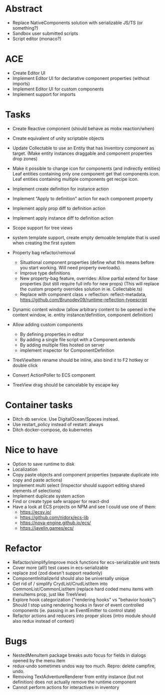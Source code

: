 # Abstract

- Replace NativeComponents solution with serializable JS/TS (or something?)
- Sandbox user submitted scripts
- Script editor (monaco?)

# ACE

- Create Editor UI
- Implement Editor UI for declarative component properties (without imports)
- Implement Editor UI for custom components
- Implement support for imports

# Tasks

- Create Reactive component (should behave as mobx reaction/when)
- Create equivalent of unity scriptable objects

- Update Collectable to use an Entity that has Inventory component as target.
  (Make entity instances draggable and component properties drop zones)

- Make it possible to change icon for components (and indirectly entities)
  Leaf entities containing only one component get that components icon.
  Leaf entities containing multiple components get recipe icon.

- Implement create definition for instance action
- Implement "Apply to definition" action for each component property
- Implement apply prop diff to definition action
- Implement apply instance diff to definition action
- Scope support for tree views

- system template support, create empty demoable template that is used when creating the first system

- Property bag refactor/removal

  - Situational component properties (define what this means before you start working. Will need property overloads).
  - Improve type definitions
  - New property-bag feature, overrides: Allow partial extend for base properties (but still require full info for new props)
    (This will replace the custom property overrides solution in ie. Collectable.ts)
  - Replace with component class + reflection: reflect-metadata, https://github.com/Brunodev09/runtime-reflection-typescript

- Dynamic content window
  (allow arbitrary content to be opened in the content window, ie. entity instance/definition, component definition)

- Allow adding custom components
  - By defining properties in editor
  - By adding a single file script with a Component.extends
  - By adding multiple files hosted on server
  - implement inspector for ComponentDefinition
- TreeViewItem rename should be inline, also bind it to F2 hotkey or double click

- Convert ActionPoller to ECS component
- TreeView drag should be cancelable by escape key

# Container tasks

- Ditch db service. Use DigitalOcean/Spaces instead.
- Use restart_policy instead of restart: always
- Ditch docker-compose, do kubernetes

# Nice to have

- Option to save runtime to disk
- Localization
- Copy paste objects and component properties (separate duplicate into copy and paste actions)
- Implement multi select (Inspector should support editing shared elements of selections)
- Implement duplicate system action
- Find or create type safe wrapper for react-dnd
- Have a look at ECS projects on NPM and see I could use one of them:
  - https://ecsy.io/
  - https://github.com/nidorx/ecs-lib
  - https://nova-engine.github.io/ecs/
  - https://javelin.games/ecs/

# Refactor

- Refactor/simplify/improve mock functions for ecs-serializable unit tests
- Cover more (all!) test cases in ecs-serializable
- replace zod (zod doesn't support readonly)
- ComponentInitializerId should also be universally unique
- Get rid of / simplify CrydList/CrudListItem into CommonList/CommonListItem
  (replace hard coded menu items with menuItems prop, just like TreeView)
- Explore hook categorization ("rendering hooks" vs "behavior hooks")
  Should I stop using rendering hooks in favor of event controlled components (ie. passing in an EventEmitter to control state)
- Refactor actions and reducers into proper slices (intro module should also redux instead of context)

# Bugs

- NestedMenuItem package breaks auto focus for fields in dialogs opened by the menu item
- redux-undo sometimes undos way too much. Repro: delete campfire, undo.
- Removing TextAdventureRenderer from entity instance (but not definition) does not actually remove the runtime component
- Cannot perform actions for interactives in inventory
